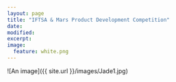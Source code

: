 ```yaml
---
layout: page
title: "IFTSA & Mars Product Development Competition"
date: 
modified:
excerpt:
image:
  feature: white.png
---
```


![An image]({{ site.url }}/images/Jade1.jpg)
